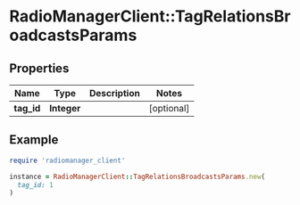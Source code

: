 # RadioManagerClient::TagRelationsBroadcastsParams

## Properties

| Name | Type | Description | Notes |
| ---- | ---- | ----------- | ----- |
| **tag_id** | **Integer** |  | [optional] |

## Example

```ruby
require 'radiomanager_client'

instance = RadioManagerClient::TagRelationsBroadcastsParams.new(
  tag_id: 1
)
```


